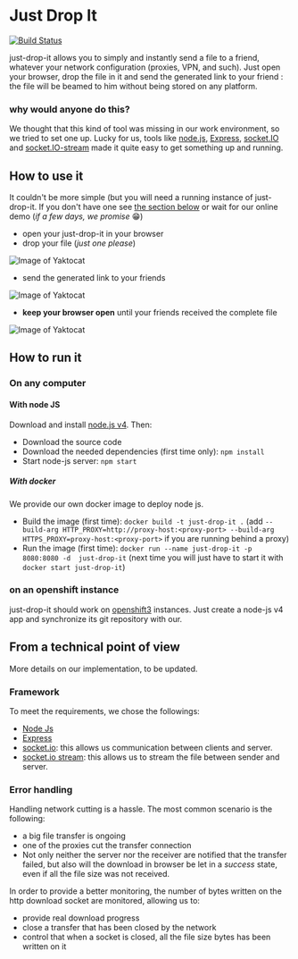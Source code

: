 # Just Drop It
[![Build Status](https://travis-ci.org/Orange-OpenSource/just-drop-it.svg?branch=master)](https://travis-ci.org/Orange-OpenSource/just-drop-it)

just-drop-it allows you to simply and instantly send a file to a friend, whatever your network configuration (proxies, VPN, and such). Just open your browser, drop the file in it and send the generated link to your friend : the file will be beamed to him without being stored on any platform.

### why would anyone do this?
We thought that this kind of tool was missing in our work environment, so we tried to set one up. Lucky for us, tools like [node.js](https://nodejs.org/), [Express](http://expressjs.com/), [socket.IO](http://socket.io/) and [socket.IO-stream](https://github.com/nkzawa/socket.io-stream) made it quite easy to get something up and running.

## How to use it
It couldn't be more simple (but you will need a running  instance of just-drop-it. If you don't have one see [the section below](##how-to-run-it) or wait for our online demo (*if a few days, we promise* :grin:)

- open your just-drop-it in your browser 
- drop your file (*just one please*) 

![Image of Yaktocat](http://orange-opensource.github.io/just-drop-it/drop.png)

- send the generated link to your friends 

![Image of Yaktocat](http://orange-opensource.github.io/just-drop-it/link.png)

- **keep your browser open** until your friends received the complete file 

![Image of Yaktocat](http://orange-opensource.github.io/just-drop-it/transfer.png)

## How to run it

### On any computer
#### With node JS
Download and install [node.js v4](https://nodejs.org/download/release/latest-v4.x/). Then:
* Download the source code
* Download the needed dependencies (first time only): `npm install` 
* Start node-js server: `npm start`

##### With docker
We provide our own docker image to deploy node js.
- Build the image (first time): `docker build -t just-drop-it .` (add `--build-arg HTTP_PROXY=http://proxy-host:<proxy-port> --build-arg HTTPS_PROXY=proxy-host:<proxy-port>` if you are running behind a proxy)
- Run the image (first time): `docker run --name just-drop-it -p 8080:8080 -d  just-drop-it` (next time you will just have to start it with `docker start just-drop-it`)

### on an openshift instance
just-drop-it should work on [openshift3](http://openshift.redhat.com/) instances. Just create a node-js v4 app and synchronize its git repository with our.

## From a technical point of view
More details on our implementation, to be updated.

### Framework
To meet the requirements, we chose the followings:

- [Node Js](https://nodejs.org/)
- [Express](http://expressjs.com/)
- [socket.io](http://socket.io/): this allows us communication between clients and server.
- [socket.io stream](https://github.com/nkzawa/socket.io-stream): this allows us to stream the file between sender and server.

### Error handling
Handling network cutting is a hassle. The most common scenario is the following:

- a big file transfer is ongoing
- one of the proxies cut the transfer connection
- Not only neither the server nor the receiver are notified that the transfer failed, but also will the download in browser be let in a *success* state, even if all the file size was not received.

In order to provide a better monitoring, the number of bytes written on the http download socket are monitored, allowing us to:

- provide real download progress
- close a transfer that has been closed by the network
- control that when a socket is closed, all the file size bytes has been written on it




